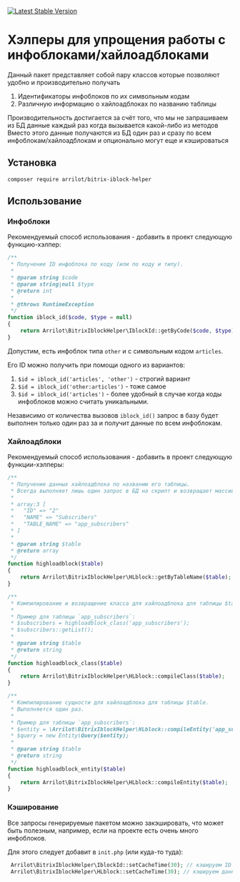 [![Latest Stable Version](https://poser.pugx.org/arrilot/bitrix-iblock-helper/v/stable.svg)](https://packagist.org/packages/arrilot/bitrix-iblock-helper/)

# Хэлперы для упрощения работы с инфоблоками/хайлоадблоками

Данный пакет представляет собой пару классов которые позволяют удобно и производительно получать

1. Идентификаторы инфоблоков по их символьным кодам
2. Различную информацию о хайлоадблоках по названию таблицы

Производительность достигается за счёт того, что мы не запрашиваем из БД данные каждый раз когда вызывается какой-либо из методов
Вместо этого данные получаются из БД один раз и сразу по всем инфоблокам/хайлоадблокам и опционально могут еще и кэшироваться

## Установка

```composer require arrilot/bitrix-iblock-helper```

## Использование

### Инфоблоки

Рекомендуемый способ использования - добавить в проект следующую функцию-хэлпер:

```php
/**
 * Получение ID инфоблока по коду (или по коду и типу).
 *
 * @param string $code
 * @param string|null $type
 * @return int
 *
 * @throws RuntimeException
 */
function iblock_id($code, $type = null)
{
    return Arrilot\BitrixIblockHelper\IblockId::getByCode($code, $type);
}
```

Допустим, есть инфоблок типа `other` и с символьным кодом `articles`.

Его ID можно получить при помощи одного из вариантов:
 1. `$id = iblock_id('articles', 'other')` - строгий вариант
 2. `$id = iblock_id('other:articles')` - тоже самое
 3. `$id = iblock_id('articles')` - более удобный в случае когда коды инфоблоков можно считать уникальными.

Независимо от количества вызовов `iblock_id()` запрос в базу будет выполнен только один раз за и получит данные по всем инфоблокам.

### Хайлоадблоки

Рекомендуемый способ использования - добавить в проект следующую функции-хэлперы:

```php
/**
 * Получение данных хайлоадблока по названию его таблицы.
 * Всегда выполняет лишь один запрос в БД на скрипт и возвращает массив вида:
 *
 * array:3 [
 *   "ID" => "2"
 *   "NAME" => "Subscribers"
 *   "TABLE_NAME" => "app_subscribers"
 * ]
 *
 * @param string $table
 * @return array
 */
function highloadblock($table)
{
    return Arrilot\BitrixIblockHelper\HLblock::getByTableName($table);
}

/**
 * Компилирование и возвращение класса для хайлоадблока для таблицы $table.
 *
 * Пример для таблицы `app_subscribers`:
 * $subscribers = highloadblock_class('app_subscribers');
 * $subscribers::getList();
 *
 * @param string $table
 * @return string
 */
function highloadblock_class($table)
{
    return Arrilot\BitrixIblockHelper\HLblock::compileClass($table);
}

/**
 * Компилирование сущности для хайлоадблока для таблицы $table.
 * Выполняется один раз.
 *
 * Пример для таблицы `app_subscribers`:
 * $entity = \Arrilot\BitrixIblockHelper\HLblock::compileEntity('app_subscribers');
 * $query = new Entity\Query($entity);
 *
 * @param string $table
 * @return string
 */
function highloadblock_entity($table)
{
    return Arrilot\BitrixIblockHelper\HLblock::compileEntity($table);
}
```

### Кэширование

Все запросы генерируемые пакетом можно закэшировать, что может быть полезным, например, если на проекте есть очень много инфоблоков.

Для этого следует добавит в `init.php` (или куда-то туда):
```php
 Arrilot\BitrixIblockHelper\IblockId::setCacheTime(30); // кэшируем ID всех инфоблоков на 30 минут
 Arrilot\BitrixIblockHelper\HLblock::setCacheTime(30); // кэшируем данные всех хайлоадблоков на 30 минут
```